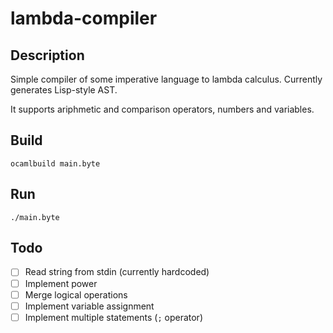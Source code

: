 # lambda-compiler

## Description

Simple compiler of some imperative language to lambda calculus. Currently generates Lisp-style AST.

It supports ariphmetic and comparison operators, numbers and variables.

## Build

    ocamlbuild main.byte

## Run

    ./main.byte

## Todo

- [ ] Read string from stdin (currently hardcoded)
- [ ] Implement power
- [ ] Merge logical operations
- [ ] Implement variable assignment
- [ ] Implement multiple statements (``;`` operator)
